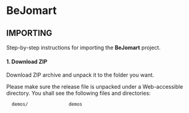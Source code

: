 BeJomart
========

IMPORTING
-------------------------
Step-by-step instructions for importing the **BeJomart** project.

#### 1. Download ZIP
Download ZIP archive and unpack it to the folder you want.

Please make sure the release file is unpacked under a Web-accessible
directory. You shall see the following files and directories:

      demos/               demos
